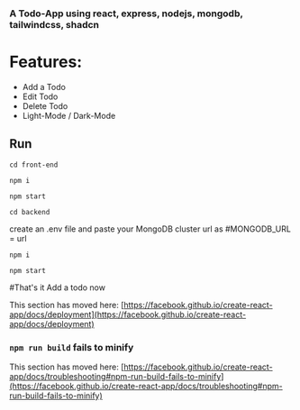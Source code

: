 ### A Todo-App using react, express, nodejs, mongodb, tailwindcss, shadcn 

# Features: 
- Add a Todo
- Edit Todo
- Delete Todo
- Light-Mode / Dark-Mode

## Run 

`cd front-end`

`npm i`

`npm start`

`cd backend`

create an .env file and paste your MongoDB cluster url as #MONGODB_URL = url

`npm i`

`npm start`

#That's it Add a todo now





This section has moved here: [https://facebook.github.io/create-react-app/docs/deployment](https://facebook.github.io/create-react-app/docs/deployment)

### `npm run build` fails to minify

This section has moved here: [https://facebook.github.io/create-react-app/docs/troubleshooting#npm-run-build-fails-to-minify](https://facebook.github.io/create-react-app/docs/troubleshooting#npm-run-build-fails-to-minify)
